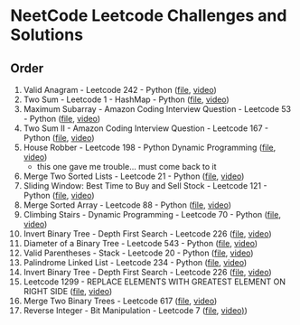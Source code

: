 # NeetCode Leetcode Challenges and Solutions

## Order

1. Valid Anagram - Leetcode 242 - Python ([file](valid_anagram.py), [video](https://www.youtube.com/watch?v=9UtInBqnCgA&list=PLot-Xpze53lfQmTEztbgdp8ALEoydvnRQ&index=1&pp=iAQB))
2. Two Sum - Leetcode 1 - HashMap - Python ([file](two_sum.py), [video](https://youtu.be/KLlXCFG5TnA?si=VhEclYjizg9oNkBE))
3. Maximum Subarray - Amazon Coding Interview Question - Leetcode 53 - Python ([file](maximum_subarray.py), [video](https://www.youtube.com/watch?v=5WZl3MMT0Eg&list=PLot-Xpze53lfQmTEztbgdp8ALEoydvnRQ&index=4))
4. Two Sum II - Amazon Coding Interview Question - Leetcode 167 - Python ([file](two_sum_II.py), [video](https://www.youtube.com/watch?v=cQ1Oz4ckceM&list=PLot-Xpze53lfQmTEztbgdp8ALEoydvnRQ&index=4))
5. House Robber - Leetcode 198 - Python Dynamic Programming ([file](house_robber.py), [video](https://youtu.be/73r3KWiEvyk?si=MBnP3vyDVdMw83UO))
   - this one gave me trouble... must come back to it
6. Merge Two Sorted Lists - Leetcode 21 - Python ([file](merge_two_sorted_lists.py), [video](https://youtu.be/XIdigk956u0?si=NFQjjGHTNJuWjljT))
7. Sliding Window: Best Time to Buy and Sell Stock - Leetcode 121 - Python ([file](best_time_to_buy_and_sell_stock.py), [video](https://www.youtube.com/watch?v=1pkOgXD63yU&list=PLot-Xpze53lfQmTEztbgdp8ALEoydvnRQ&index=7))
8. Merge Sorted Array - Leetcode 88 - Python ([file](merge_sorted_array.py), [video](https://www.youtube.com/watch?v=P1Ic85RarKY&list=PLot-Xpze53lfQmTEztbgdp8ALEoydvnRQ&index=9&t=1s))
9. Climbing Stairs - Dynamic Programming - Leetcode 70 - Python ([file](climbing_stairs.py), [video](https://www.youtube.com/watch?v=Y0lT9Fck7qI&list=PLot-Xpze53lfQmTEztbgdp8ALEoydvnRQ&index=9))
10. Invert Binary Tree - Depth First Search - Leetcode 226 ([file](reverse_linked_list.py), [video](https://www.youtube.com/watch?v=G0_I-ZF0S38&list=PLot-Xpze53lfQmTEztbgdp8ALEoydvnRQ&index=11&t=1s))
11. Diameter of a Binary Tree - Leetcode 543 - Python ([file](diameter_of_a_binary_tree.py), [video](https://www.youtube.com/watch?v=bkxqA8Rfv04&list=PLot-Xpze53lfQmTEztbgdp8ALEoydvnRQ&index=11))
12. Valid Parentheses - Stack - Leetcode 20 - Python ([file](valid_parentheses.py), [video](https://youtu.be/WTzjTskDFMg?si=de32TJhdQKkKdZVU))
13. Palindrome Linked List - Leetcode 234 - Python ([file](palindrome_linked_list.py), [video](https://youtu.be/yOzXms1J6Nk?si=TUFZa9DU88DnbET-))
14. Invert Binary Tree - Depth First Search - Leetcode 226 ([file](invert_binary_tree-depth_first_search.py), [video](https://youtu.be/OnSn2XEQ4MY?si=ogvg0ADYVhGNasqx))
15. Leetcode 1299 - REPLACE ELEMENTS WITH GREATEST ELEMENT ON RIGHT SIDE ([file](), [video](https://youtu.be/ZHjKhUjcsaU?si=OPufbfr_uH6y8L-t))
16. Merge Two Binary Trees - Leetcode 617 ([file](merge_two_binary_trees.py), [video](https://youtu.be/QHH6rIK3dDQ?si=pGsvht9etD4Z9d2r))
17. Reverse Integer - Bit Manipulation - Leetcode 7 ([file](reverse_integer.py), [video)](https://youtu.be/HAgLH58IgJQ?si=e9O_UoPtD-XyKYnv))
